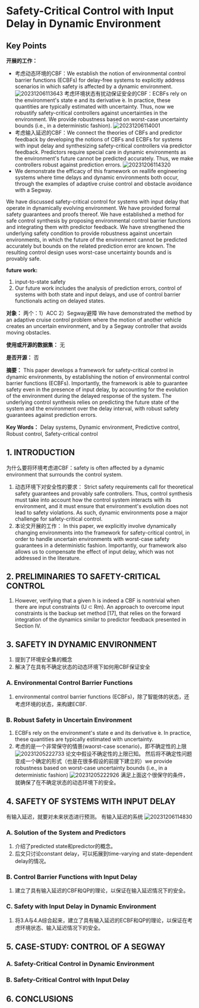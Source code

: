 # Safety-Critical Control with Input Delay in Dynamic Environment

## Key Points

**开展的工作：**

- 考虑动态环境的CBF：We establish the notion of environmental control barrier functions (ECBFs) for delay-free systems to explicitly address scenarios in which safety is affected by a dynamic environment.
  ![20231206113643](https://cdn.jsdelivr.net/gh/weijingchao-github/image_hosting_service@main/picture_bed/20231206113643.png)
  考虑环境状态有扰动保证安全的CBF：ECBFs rely on the environment's state e and its derivative ̇e. In practice, these quantities are typically estimated with uncertainty. Thus, now we robustify safety-critical controllers against uncertainties in the environment. We provide robustness based on worst-case uncertainty bounds (i.e., in a deterministic fashion).
  ![20231206114001](https://cdn.jsdelivr.net/gh/weijingchao-github/image_hosting_service@main/picture_bed/20231206114001.png)
- 考虑输入延迟的CBF：We connect the theories of CBFs and predictor feedback by developing the notions of CBFs and ECBFs for systems with input delay and synthesizing safety-critical controllers via predictor feedback. Predictors require special care in dynamic environments as the environment's future cannot be predicted accurately. Thus, we make controllers robust against prediction errors.
![20231206114320](https://cdn.jsdelivr.net/gh/weijingchao-github/image_hosting_service@main/picture_bed/20231206114320.png)
- We demonstrate the efficacy of this framework on reallife engineering systems where time delays and dynamic environments both occur, through the examples of adaptive cruise control and obstacle avoidance with a Segway.

We have discussed safety-critical control for systems with input delay that operate in dynamically evolving environment. We have provided formal safety guarantees and proofs thereof. We have established a method for safe control synthesis by proposing environmental control barrier functions and integrating them with predictor feedback. We have strengthened the underlying safety condition to provide robustness against uncertain environments, in which the future of the environment cannot be predicted accurately but bounds on the related prediction error are known. The resulting control design uses worst-case uncertainty bounds and is provably safe.

**future work:**

1. input-to-state safety
2. Our future work includes the analysis of prediction errors, control of systems with both state and input delays, and use of control barrier functionals acting on delayed states.

**对象：**
两个：1）ACC 2）Segway避障
We have demonstrated the method by an adaptive cruise control problem where the motion of another vehicle creates an uncertain environment, and by a Segway controller that avoids moving obstacles.

**使用或开源的数据集：**
无

**是否开源：**
否

**摘要：**
This paper develops a framework for safety-critical control in dynamic environments, by establishing the notion of environmental control barrier functions (ECBFs). Importantly, the framework is able to guarantee safety even in the presence of input delay, by accounting for the evolution of the environment during the delayed response of the system. The underlying control synthesis relies on predicting the future state of the system and the environment over the delay interval, with robust safety guarantees against prediction errors.

**Key Words：**
Delay systems, Dynamic environment, Predictive control, Robust control, Safety-critical control

## 1. INTRODUCTION

为什么要将环境考虑进CBF：safety is often affected by a dynamic environment that surrounds the control system.

1. 动态环境下对安全性的要求：
   Strict safety requirements call for theoretical safety guarantees and provably safe controllers. Thus, control synthesis must take into account how the control system interacts with its environment, and it must ensure that environment's evolution does not lead to safety violations. As such, dynamic environments pose a major challenge for safety-critical control.
2. 本论文开展的工作：
   In this paper, we explicitly involve dynamically changing environments into the framework for safety-critical control, in order to handle uncertain environments with worst-case safety guarantees in a deterministic fashion. Importantly, our framework also allows us to compensate the effect of input delay, which was not addressed in the literature.

## 2. PRELIMINARIES TO SAFETY-CRITICAL CONTROL

1. However, verifying that a given h is indeed a CBF is nontrivial when there are input constraints (U ⊂ Rm). An approach to overcome input constraints is the backup set method [17], that relies on the forward integration of the dynamics similar to predictor feedback presented in Section IV.

## 3. SAFETY IN DYNAMIC ENVIRONMENT

1. 提到了环境安全集的概念
2. 解决了在具有不确定状态的动态环境下如何用CBF保证安全

### A. Environmental Control Barrier Functions

1. environmental control barrier functions (ECBFs)，除了智能体的状态，还考虑环境的状态，来构建ECBF.

### B. Robust Safety in Uncertain Environment

1. ECBFs rely on the environment's state e and its derivative ̇e. In practice, these quantities are typically estimated with uncertainty.
2. 考虑的是一个非常保守的情景(waorst-case scenario)，即不确定性的上限
![20231205222733](https://cdn.jsdelivr.net/gh/weijingchao-github/image_hosting_service@main/picture_bed/20231205222733.png)
论文中假设不确定性的上限已知。
然后将不确定性问题变成一个确定的形式（也是在很多假设的前提下建立的）we provide robustness based on worst-case uncertainty bounds (i.e., in a deterministic fashion)
![20231205222926](https://cdn.jsdelivr.net/gh/weijingchao-github/image_hosting_service@main/picture_bed/20231205222926.png)
满足上面这个很保守的条件，就确保了在不确定状态的动态环境下的安全。

## 4. SAFETY OF SYSTEMS WITH INPUT DELAY

有输入延迟，就要对未来状态进行预测。
有输入延迟的系统
![20231206114830](https://cdn.jsdelivr.net/gh/weijingchao-github/image_hosting_service@main/picture_bed/20231206114830.png)

### A. Solution of the System and Predictors

1. 介绍了predicted state和predictor的概念。
2. 后文只讨论constant delay，可以拓展到time-varying and state-dependent delay的情况。

### B. Control Barrier Functions with Input Delay

1. 建立了具有输入延迟的CBF和QP的理论，以保证在输入延迟情况下的安全。

### C. Safety with Input Delay in Dynamic Environment

1. 将3.A与4.A综合起来，建立了具有输入延迟的ECBF和QP的理论，以保证在考虑环境状态、输入延迟情况下的安全。

## 5. CASE-STUDY: CONTROL OF A SEGWAY

### A. Safety-Critical Control in Dynamic Environment

### B. Safety-Critical Control with Input Delay

## 6. CONCLUSIONS
